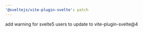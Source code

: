 ```yaml
---
'@sveltejs/vite-plugin-svelte': patch
---
```


add warning for svelte5 users to update to vite-plugin-svelte@4
